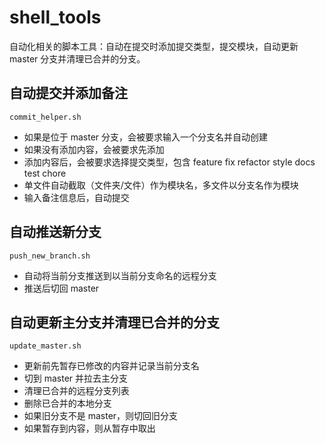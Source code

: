 # shell_tools
自动化相关的脚本工具：自动在提交时添加提交类型，提交模块，自动更新 master 分支并清理已合并的分支。


## 自动提交并添加备注

```
commit_helper.sh
```
- 如果是位于 master 分支，会被要求输入一个分支名并自动创建
- 如果没有添加内容，会被要求先添加
- 添加内容后，会被要求选择提交类型，包含 feature fix refactor style docs test chore
- 单文件自动截取（文件夹/文件）作为模块名，多文件以分支名作为模块
- 输入备注信息后，自动提交


## 自动推送新分支

```
push_new_branch.sh
```
- 自动将当前分支推送到以当前分支命名的远程分支
- 推送后切回 master


## 自动更新主分支并清理已合并的分支

```
update_master.sh
```
- 更新前先暂存已修改的内容并记录当前分支名
- 切到 master 并拉去主分支
- 清理已合并的远程分支列表
- 删除已合并的本地分支
- 如果旧分支不是 master，则切回旧分支
- 如果暂存到内容，则从暂存中取出
